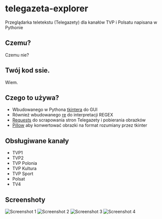 # telegazeta-explorer
Przeglądarka teletekstu (Telegazety) dla kanałów TVP i Polsatu napisana w Pythonie

## Czemu? ##
Czemu nie?

## Twój kod ssie. ##
Wiem.

## Czego to używa? ##
* Wbudowanego w Pythona [tkintera](https://docs.python.org/3/library/tkinter.html) do GUI
* Również wbudowanego [re](https://docs.python.org/3/library/re.html) do interpretacji REGEX
* [Requests](https://requests.readthedocs.io/en/master/) do scrapowania stron Telegazety i pobierania obrazków
* [Pillow](https://pillow.readthedocs.io/en/stable/) aby konwertować obrazki na format rozumiany przez tkinter

## Obsługiwane kanały ##
* TVP1
* TVP2
* TVP Polonia
* TVP Kultura
* TVP Sport
* Polsat
* TV4

## Screenshoty ##
![Screenshot 1](https://i.imgur.com/Ii4PO66.png)
![Screenshot 2](https://i.imgur.com/vmyvXEY.png)
![Screenshot 3](https://i.imgur.com/4SF3AOQ.png)
![Screenshot 4](https://i.imgur.com/6dwg1bM.png)
